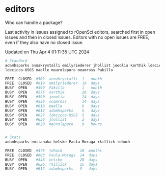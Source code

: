 # editors

Who can handle a package?

Last activity in issues assigned to rOpenSci editors, searched first in open
issues and then in closed issues. Editors with no open issues are FREE, even if
they also have no closed issue.


Updated on Thu Apr 4 01:11:35 UTC 2024

```bash
# Standard
adamhsparks annakrystalli emilyriederer jhollist jooolia karthik ldecicco
ldecicco-USGS maelle maurolepore noamross Pakillo

FREE  CLOSED  #502  annakrystalli  1   month
FREE  CLOSED  #619  emilyriederer  19  days
BUSY  OPEN    #599  Pakillo        1   month
BUSY  OPEN    #575  karthik        28  days
BUSY  OPEN    #590  jooolia        24  days
BUSY  OPEN    #556  noamross       14  days
BUSY  OPEN    #618  maelle         6   days
BUSY  OPEN    #612  adamhsparks    5   days
BUSY  OPEN    #627  ldecicco-USGS  5   days
BUSY  OPEN    #636  jhollist       2   days
BUSY  OPEN    #620  maurolepore    9   hours


# Stats
adamhsparks emitanaka helske Paula-Moraga rkillick tdhock

FREE  CLOSED  #475  tdhock        10  months
FREE  CLOSED  #603  Paula-Moraga  14  days
BUSY  OPEN    #546  helske        28  days
BUSY  OPEN    #626  rkillick      15  days
BUSY  OPEN    #612  adamhsparks   5   days
```
